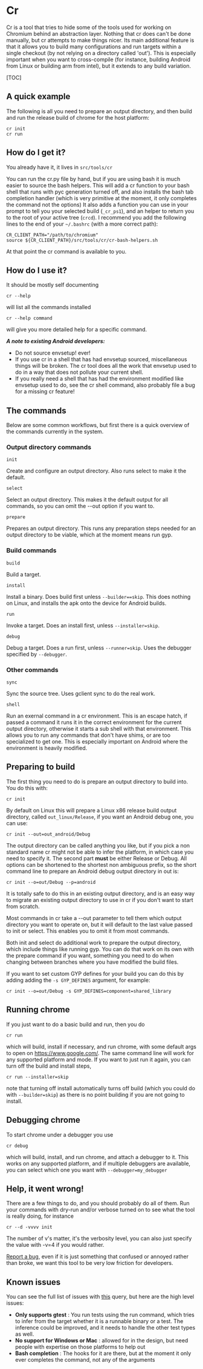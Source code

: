 # Cr

Cr is a tool that tries to hide some of the tools used for working on Chromium
behind an abstraction layer. Nothing that cr does can't be done manually, but cr
attempts to make things nicer. Its main additional feature is that it allows you
to build many configurations and run targets within a single checkout (by not
relying on a directory called 'out'). This is especially important when you want
to cross-compile (for instance, building Android from Linux or building arm from
intel), but it extends to any build variation.

[TOC]

## A quick example

The following is all you need to prepare an output directory, and then build and
run the release build of chrome for the host platform:

```shell
cr init
cr run
```

## How do I get it?

You already have it, it lives in `src/tools/cr`

You can run the cr.py file by hand, but if you are using bash it is much easier
to source the bash helpers. This will add a cr function to your bash shell that
runs with pyc generation turned off, and also installs the bash tab completion
handler (which is very primitive at the moment, it only completes the command
not the options) It also adds a function you can use in your prompt to tell you
your selected build (`_cr_ps1`), and an helper to return you to the root of your
active tree (`crcd`). I recommend you add the following lines to the end of your
`~/.bashrc` (with a more correct path):

```shell
CR_CLIENT_PATH="/path/to/chromium"
source ${CR_CLIENT_PATH}/src/tools/cr/cr-bash-helpers.sh
```

At that point the cr command is available to you.

## How do I use it?

It should be mostly self documenting

    cr --help

will list all the commands installed

    cr --help command

will give you more detailed help for a specific command.

_**A note to existing Android developers:**_

*   Do not source envsetup! ever!
*   If you use cr in a shell that has had envsetup sourced, miscellaneous things
    will be broken. The cr tool does all the work that envsetup used to do in a
    way that does not pollute your current shell.
*   If you really need a shell that has had the environment modified like
    envsetup used to do, see the cr shell command, also probably file a bug for
    a missing cr feature!

## The commands

Below are some common workflows, but first there is a quick overview of the
commands currently in the system.

### Output directory commands

    init

Create and configure an output directory. Also runs select to make it the
default.

    select

Select an output directory. This makes it the default output for all commands,
so you can omit  the --out option if you want to.

    prepare

Prepares an output directory. This runs any preparation steps needed for an
output directory to be viable, which at the moment means run gyp.

### Build commands

    build

Build a target.

    install

Install a binary. Does build first unless `--builder==skip`. This does nothing
on Linux, and installs the apk onto the device for Android builds.

    run

Invoke a target. Does an install first, unless `--installer=skip`.

    debug

Debug a target. Does a run first, unless `--runner=skip`. Uses the debugger
specified by `--debugger`.

### Other commands

    sync

Sync the source tree. Uses gclient sync to do the real work.

    shell

Run an exernal command in a cr environment. This is an escape hatch, if passed
a command it runs it in the correct environment for the current output
directory, otherwise it starts a sub shell with that environment. This allows
you to run any commands that don't have shims, or are too specialized to get
one. This is especially important on Android where the environment is heavily
modified.

## Preparing to build

The first thing you need to do is prepare an output directory to build into.
You do this with:

    cr init

By default on Linux this will prepare a Linux x86 release build output
directory, called `out_linux/Release`, if you want an Android debug one, you can
use:

    cr init --out=out_android/Debug

The output directory can be called anything you like, but if you pick a non
standard name cr might not be able to infer the platform, in which case you need
to specify it. The second part **must** be either Release or Debug. All options
can be shortened to the shortest non ambiguous prefix, so the short command line
to prepare an Android debug output directory in out is:

    cr init --o=out/Debug --p=android

It is totally safe to do this in an existing output directory, and is an easy
way to migrate an existing output directory to use in cr if you don't want to
start from scratch.

Most commands in cr take a --out parameter to tell them which output directory
you want to operate on, but it will default to the last value passed to init or
select. This enables you to omit it from most commands.

Both init and select do additional work to prepare the output directory, which
include things like running gyp. You can do that work on its own with the
prepare command if you want, something you need to do when changing between
branches where you have modified the build files.

If you want to set custom GYP defines for your build you can do this by adding
adding the `-s GYP_DEFINES` argument, for example:

    cr init --o=out/Debug -s GYP_DEFINES=component=shared_library

## Running chrome

If you just want to do a basic build and run, then you do

    cr run

which will build, install if necessary, and run chrome, with some default args
to open on https://www.google.com/. The same command line will work for any
supported platform and mode. If you want to just run it again, you can turn off
the build and install steps,

    cr run --installer=skip

note that turning off install automatically turns off build (which you could do
with `--builder=skip`) as there is no point building if you are not going to
install.

## Debugging chrome

To start chrome under a debugger you use

    cr debug

which will build, install, and run chrome, and attach a debugger to it. This
works on any supported platform, and if multiple debuggers are available, you
can select which one you want with `--debugger=my_debugger`

## Help, it went wrong!

There are a few things to do, and you should probably do all of them.
Run your commands with dry-run and/or verbose turned on to see what the tool is
really doing, for instance

    cr --d -vvvv init

The number of v's matter, it's the verbosity level, you can also just specify
the value with -v=4 if you would rather.

[Report a bug], even if it is just something that confused or annoyed rather
than broke, we want this tool to be very low friction for developers.

## Known issues

You can see the full list of issues with
[this](https://code.google.com/p/chromium/issues/list?can=2&q=label%3Atool-cr)
query, but here are the high level issues:

*   **Only supports gtest** : You run tests using the run command, which tries
    to infer from the target whether it is a runnable binary or a test. The
    inference could be improved, and it needs to handle the other test types as
    well.
*   **No support for Windows or Mac** : allowed for in the design, but need
    people with expertise on those platforms to help out
*   **Bash completion** : The hooks for it are there, but at the moment it only
    ever completes the command, not any of the arguments

[Report a bug]:
https://code.google.com/p/chromium/issues/entry?comment=%3CDont%20forget%20to%20attach%20the%20command%20lines%20used%20with%20-v=4%20if%20possible%3E&pri=2&labels=OS-Android,tool-cr,Build-Tools,Type-Bug&owner=iancottrell@chromium.org&status=Assigned
